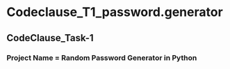 # Codeclause_T1_password.generator
## CodeClause_Task-1
### Project Name = Random Password Generator in Python
